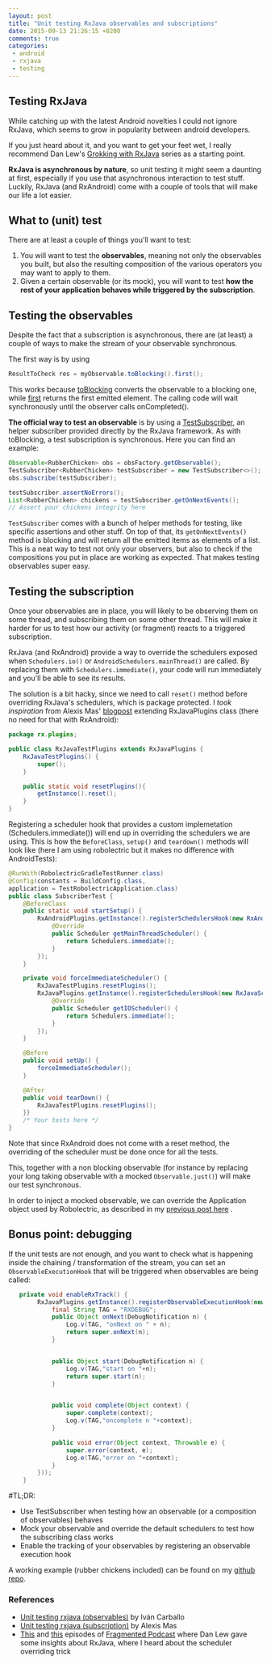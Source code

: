 ```yaml
---
layout: post
title: "Unit testing RxJava observables and subscriptions"
date: 2015-09-13 21:26:15 +0200
comments: true
categories: 
 - android
 - rxjava
 - testing
---
```

## Testing RxJava
While catching up with the latest Android novelties I could not ignore RxJava, which seems to grow in popularity between android developers.

If you just heard about it, and you want to get your feet wet, I really recommend Dan Lew's [Grokking with RxJava](http://blog.danlew.net/2014/09/15/grokking-rxjava-part-1/) series as a starting point.

**RxJava is asynchronous by nature**, so unit testing it might seem a daunting at first, especially if you use that asynchronous interaction to test stuff. Luckily, RxJava (and RxAndroid) come with a couple of tools that will make our life a lot easier. 

## What to (unit) test
There are at least a couple of things you'll want to test:

1. You will want to test the **observables**, meaning not only the observables you built, but also the resulting composition of the various operators you may want to apply to them.
2. Given a certain observable (or its mock), you will want to test **how the rest of your application behaves while triggered by the subscription**.

## Testing the observables
Despite the fact that a subscription is asynchronous, there are (at least) a couple of ways to make the stream of your observable synchronous.

The first way is by using 
```Java
ResultToCheck res = myObservable.toBlocking().first();
```

This works because [toBlocking](http://reactivex.io/RxJava/javadoc/rx/Observable.html#toBlocking%28%29) converts the observable to a blocking one, while [first](http://reactivex.io/documentation/operators/first.html) returns the first emitted element.
The calling code will wait synchronously until the observer calls onCompleted().

**The official way to test an observable** is by using a [TestSubscriber](http://reactivex.io/RxJava/javadoc/rx/observers/TestSubscriber.html), an helper subscriber provided directly by the RxJava framework.
As with toBlocking, a test subscription is synchronous. 
Here you can find an example:

```Java
Observable<RubberChicken> obs = obsFactory.getObservable();
TestSubscriber<RubberChicken> testSubscriber = new TestSubscriber<>();
obs.subscribe(testSubscriber);

testSubscriber.assertNoErrors();
List<RubberChicken> chickens = testSubscriber.getOnNextEvents();
// Assert your chickens integrity here
```

`TestSubscriber` comes with a bunch of helper methods for testing, like specific assertions and other stuff. On top of that, its `getOnNextEvents()` method is blocking and  will return all the emitted items as elements of a list.
This is a neat way to test not only your observers, but also to check if the compositions you put in place are working as expected. That makes testing observables super easy.

## Testing the subscription
Once your observables are in place, you will likely to be observing them on some thread, and subscribing them on some other thread. This will make it harder for us to test how our activity (or fragment) reacts to a triggered subscription. 

RxJava (and RxAndroid) provide a way to override the schedulers exposed when `Schedulers.io()` or `AndroidSchedulers.mainThread()` are called. By replacing them with `Schedulers.immediate()`, your code will run immediately and you'll be able to see its results.

The solution is a bit hacky, since we need to call `reset()` method before overriding RxJava's schedulers, which is package protected. I _took inspiration_ from Alexis Mas' [blogpost](http://alexismas.com/blog/2015/05/20/unit-testing-rxjava/) extending RxJavaPlugins class (there no need for that with RxAndroid):
```Java
package rx.plugins;

public class RxJavaTestPlugins extends RxJavaPlugins {
    RxJavaTestPlugins() {
        super();
    }

    public static void resetPlugins(){
        getInstance().reset();
    }
}

```

Registering a scheduler hook that provides a custom implemetation (Schedulers.immediate()) will end up in overriding the schedulers we are using.
This is how the `BeforeClass`, `setup()` and `teardown()` methods will look like (here I am using robolectric but it makes no difference with AndroidTests):

```Java
@RunWith(RobolectricGradleTestRunner.class)
@Config(constants = BuildConfig.class,
application = TestRobolectricApplication.class)
public class SubscriberTest {
    @BeforeClass
    public static void startSetup() {
        RxAndroidPlugins.getInstance().registerSchedulersHook(new RxAndroidSchedulersHook() {
            @Override
            public Scheduler getMainThreadScheduler() {
                return Schedulers.immediate();
            }
        });
    }

    private void forceImmediateScheduler() {
        RxJavaTestPlugins.resetPlugins();
        RxJavaPlugins.getInstance().registerSchedulersHook(new RxJavaSchedulersHook() {
            @Override
            public Scheduler getIOScheduler() {
                return Schedulers.immediate();
            }
        });
    }

    @Before
    public void setUp() {
        forceImmediateScheduler();
    }

    @After
    public void tearDown() {
        RxJavaTestPlugins.resetPlugins();
    }}
    /* Your tests here */
}
```

Note that since RxAndroid does not come with a reset method, the overriding of the scheduler must be done once for all the tests.

This, together with a non blocking observable (for instance by replacing your long taking observable with a mocked `Observable.just()`) will make our test synchronous.

In order to inject a mocked observable, we can override the Application object used by Robolectric,  as described in my [previous post here](http://fedepaol.github.io/blog/2015/09/05/mocking-with-robolectric-and-dagger-2/) .

## Bonus point: debugging
If the unit tests are not enough, and you want to check what is happening inside the chaining / transformation of the stream, you can set an `ObservableExecutionHook` that will be triggered when observables are being called:

```Java
   private void enableRxTrack() {
        RxJavaPlugins.getInstance().registerObservableExecutionHook(new DebugHook(new DebugNotificationListener() {
            final String TAG = "RXDEBUG";
            public Object onNext(DebugNotification n) {
                Log.v(TAG, "onNext on " + n);
                return super.onNext(n);
            }


            public Object start(DebugNotification n) {
                Log.v(TAG,"start on "+n);
                return super.start(n);
            }


            public void complete(Object context) {
                super.complete(context);
                Log.v(TAG,"oncomplete n "+context);
            }

            public void error(Object context, Throwable e) {
                super.error(context, e);
                Log.e(TAG,"error on "+context);
            }
        }));
    }
```

#TL;DR:
- Use TestSubscriber when testing how an observable (or a composition of observables) behaves
- Mock your observable and override the default schedulers to test how the subscribing class works
- Enable the tracking of your observables by registering an observable execution hook

A working example (rubber chickens included) can be found on my [github repo](https://github.com/fedepaol/TestingRxJava).

### References
* [Unit testing rxjava (observables)](https://medium.com/ribot-labs/unit-testing-rxjava-6e9540d4a329) by Iván Carballo
* [Unit testing rxjava (subscription)](http://alexismas.com/blog/2015/05/20/unit-testing-rxjava/) by Alexis Mas
* [This](http://fragmentedpodcast.com/episodes/3/) and [this](http://fragmentedpodcast.com/episodes/4/) episodes of [Fragmented Podcast](http://fragmentedpodcast.com) where Dan Lew gave some insights about RxJava, where I heard about the scheduler overriding trick  

